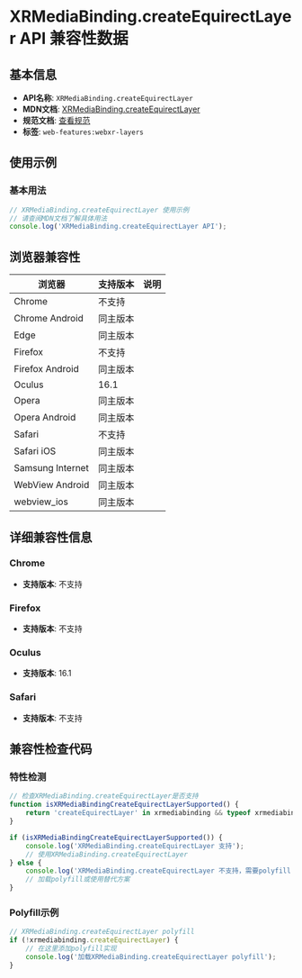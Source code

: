# XRMediaBinding.createEquirectLayer API 兼容性数据

## 基本信息

- **API名称**: `XRMediaBinding.createEquirectLayer`
- **MDN文档**: [XRMediaBinding.createEquirectLayer](https://developer.mozilla.org/docs/Web/API/XRMediaBinding/createEquirectLayer)
- **规范文档**: [查看规范](https://immersive-web.github.io/layers/#dom-xrmediabinding-createequirectlayer)
- **标签**: `web-features:webxr-layers`

## 使用示例

### 基本用法

```javascript
// XRMediaBinding.createEquirectLayer 使用示例
// 请查阅MDN文档了解具体用法
console.log('XRMediaBinding.createEquirectLayer API');
```

## 浏览器兼容性

| 浏览器 | 支持版本 | 说明 |
|--------|----------|------|
| Chrome | 不支持 |  |
| Chrome Android | 同主版本 |  |
| Edge | 同主版本 |  |
| Firefox | 不支持 |  |
| Firefox Android | 同主版本 |  |
| Oculus | 16.1 |  |
| Opera | 同主版本 |  |
| Opera Android | 同主版本 |  |
| Safari | 不支持 |  |
| Safari iOS | 同主版本 |  |
| Samsung Internet | 同主版本 |  |
| WebView Android | 同主版本 |  |
| webview_ios | 同主版本 |  |

## 详细兼容性信息

### Chrome

- **支持版本**: 不支持

### Firefox

- **支持版本**: 不支持

### Oculus

- **支持版本**: 16.1

### Safari

- **支持版本**: 不支持

## 兼容性检查代码

### 特性检测

```javascript
// 检查XRMediaBinding.createEquirectLayer是否支持
function isXRMediaBindingCreateEquirectLayerSupported() {
    return 'createEquirectLayer' in xrmediabinding && typeof xrmediabinding.createEquirectLayer === 'function';
}

if (isXRMediaBindingCreateEquirectLayerSupported()) {
    console.log('XRMediaBinding.createEquirectLayer 支持');
    // 使用XRMediaBinding.createEquirectLayer
} else {
    console.log('XRMediaBinding.createEquirectLayer 不支持，需要polyfill');
    // 加载polyfill或使用替代方案
}
```

### Polyfill示例

```javascript
// XRMediaBinding.createEquirectLayer polyfill
if (!xrmediabinding.createEquirectLayer) {
    // 在这里添加polyfill实现
    console.log('加载XRMediaBinding.createEquirectLayer polyfill');
}
```

